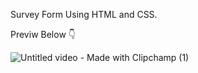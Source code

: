 Survey Form Using HTML and CSS.

Previw Below 👇

![Untitled video - Made with Clipchamp (1)](https://github.com/user-attachments/assets/ac6e2b9f-cec7-4182-9d8f-2b3f6d53040c)
